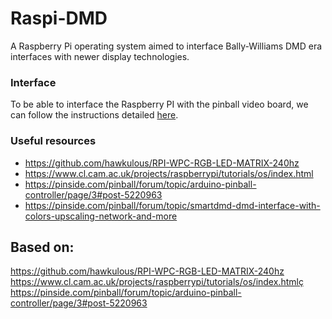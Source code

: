 # Raspi-DMD
A Raspberry Pi operating system aimed to interface Bally-Williams DMD era interfaces with newer display technologies.

### Interface
To be able to interface the Raspberry PI with the pinball video board, we can follow the instructions detailed [here](https://pinside.com/pinball/forum/topic/smartdmd-dmd-interface-with-colors-upscaling-network-and-more).

### Useful resources
- https://github.com/hawkulous/RPI-WPC-RGB-LED-MATRIX-240hz
- https://www.cl.cam.ac.uk/projects/raspberrypi/tutorials/os/index.html
- https://pinside.com/pinball/forum/topic/arduino-pinball-controller/page/3#post-5220963
- https://pinside.com/pinball/forum/topic/smartdmd-dmd-interface-with-colors-upscaling-network-and-more

## Based on:
https://github.com/hawkulous/RPI-WPC-RGB-LED-MATRIX-240hz
https://www.cl.cam.ac.uk/projects/raspberrypi/tutorials/os/index.htmlç
https://pinside.com/pinball/forum/topic/arduino-pinball-controller/page/3#post-5220963